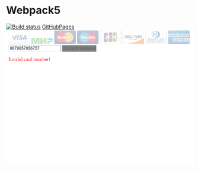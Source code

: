 # Webpack5

[![Build status](https://ci.appveyor.com/api/projects/status/lxfu0sri5yl26nec?svg=true)](https://ci.appveyor.com/project/Mary-Kalugina/bank-cards)
[GitHubPages](https://github.com/Mary-Kalugina/bank_cards)
![cards](https://github.com/Mary-Kalugina/Bank_cards_check/blob/main/src/img/%D0%A1%D0%BD%D0%B8%D0%BC%D0%BE%D0%BA%20%D1%8D%D0%BA%D1%80%D0%B0%D0%BD%D0%B0%202023-08-11%20162021.png)
